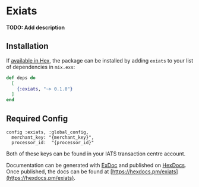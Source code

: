 # Exiats

**TODO: Add description**

## Installation

If [available in Hex](https://hex.pm/docs/publish), the package can be installed
by adding `exiats` to your list of dependencies in `mix.exs`:

```elixir
def deps do
  [
    {:exiats, "~> 0.1.0"}
  ]
end
```

## Required Config

```
config :exiats, :global_config,
  merchant_key: "{merchant_key}",
  processor_id:  "{processor_id}"
```

Both of these keys can be found in your IATS transaction centre account. 

Documentation can be generated with [ExDoc](https://github.com/elixir-lang/ex_doc)
and published on [HexDocs](https://hexdocs.pm). Once published, the docs can
be found at [https://hexdocs.pm/exiats](https://hexdocs.pm/exiats).
